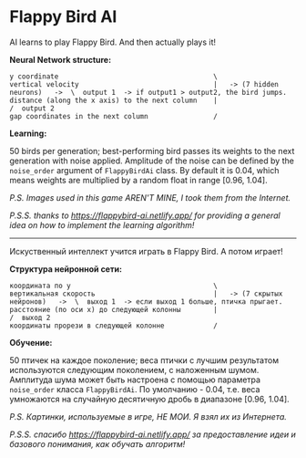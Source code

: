 # Flappy Bird AI
AI learns to play Flappy Bird. And then actually plays it!

**Neural Network structure:**

```
y coordinate                                      \
vertical velocity                                 |   -> (7 hidden neurons)   ->  \  output 1  -> if output1 > output2, the bird jumps.
distance (along the x axis) to the next column    |                               /  output 2
gap coordinates in the next column                /
```

**Learning:**

50 birds per generation; best-performing bird passes its weights to the next generation with noise applied. Amplitude of the noise can be defined by the `noise_order` argument of `FlappyBirdAi` class. By default it is 0.04, which means weights are multiplied by a random float in range [0.96, 1.04].

*P.S. Images used in this game AREN'T MINE, I took them from the Internet.*

*P.S.S. thanks to https://flappybird-ai.netlify.app/ for providing a general idea on how to implement the learning algorithm!*

---

Искуственный интеллект учится играть в Flappy Bird. А потом играет!

**Структура нейронной сети:**

```
координата по у                                   \
вертикальная скорость                             |   -> (7 скрытых нейронов)   ->  \  выход 1  -> если выход 1 больше, птичка прыгает.
расстояние (по оси х) до следующей колонны        |                                 /  выход 2
координаты прорези в следующей колонне            /
```

**Обучение:**

50 птичек на каждое поколение; веса птички с лучшим результатом используются следующим поколением, с наложенным шумом. Амплитуда шума может быть настроена с помощью параметра `noise_order` класса `FlappyBirdAi`. По умолчанию - 0.04, т.е. веса умножаются на случайную десятичную дробь в диапазоне [0.96, 1.04].

*P.S. Картинки, используемые в игре, НЕ МОИ. Я взял их из Интернета.*

*P.S.S. спасибо https://flappybird-ai.netlify.app/ за предоставление идеи и базового понимания, как обучать алгоритм!*


